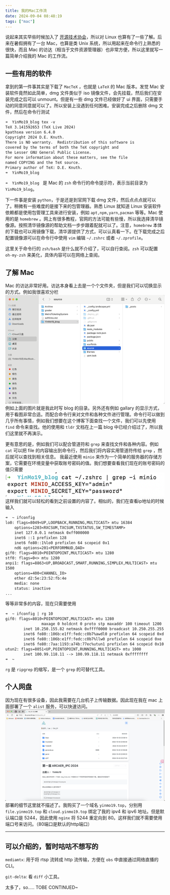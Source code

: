 ```yaml
---
title: 我的Mac工作流
date: 2024-09-04 08:48:19
tags: ["mac"]
---
```


说起来其实早些时候加入了 [开源技术协会](osa.moe)，所以对 Linux 也算有了一些了解。后来在暑假拥有了一台 Mac，也算是类 Unix 系统，所以用起来在命令行上熟悉的很快，而且 Mac 的访达（相当于文件资源管理器）也非常方便，所以这里就写一篇简单介绍我的 Mac 的工作流。

## 一些有用的软件

拿到的第一件事其实是下载了 `MacTeX` ，也就是 `LaTeX` 的 Mac 版本。发觉 Mac 安装软件竟然如此简单，dmg 文件类似于 iso 镜像文件，会先挂载，然后我们在安装完成之后可以 unmount。但是有一些 dmg 文件已经做好了 ui 界面，只需要手动的同意同意就可以了。所以安装上没遇到任何困难。安装完成之后删除 dmg 文件，然后在命令行测试
```
➜  YinMo19_blog tex -v
TeX 3.141592653 (TeX Live 2024)
kpathsea version 6.4.0
Copyright 2024 D.E. Knuth.
There is NO warranty.  Redistribution of this software is
covered by the terms of both the TeX copyright and
the Lesser GNU General Public License.
For more information about these matters, see the file
named COPYING and the TeX source.
Primary author of TeX: D.E. Knuth.
➜  YinMo19_blog
```
`➜  YinMo19_blog ` 是 Mac 的 `zsh` 命令行的命令提示符，表示当前目录为 `YinMo19_blog`。

下一件事是安装 `python`，于是还是到官网下载 dmg 文件，然后点点点就可以了。稍微有一些难度的是接下来的包管理器。熟悉 Linux 就知道 Linux 安装软件依赖都是使用包管理工具来进行安装，例如 `apt,npm,yarn,pacman` 等等。Mac 使用的是 `homebrew` 。网上有很多教程，官网的方法可能有些慢，所以我选择清华镜像源。按照清华镜像源的帮助文档一步步跟着配就可以了。注意，`homebrew` 本体的下载也可以用镜像下载，清华源提供了方式，可以认真看一下。在下载完成之后配置镜像源可以在命令行中使用 `vim` 编辑 `~/.zshrc` 或者 `~/.zprofile`。

这里关于命令行的 `zsh/bash` 是什么就不介绍了，可以自行查阅。`zsh` 可以配置 `oh-my-zsh` 来美化，具体内容可以在网络上查阅。

## 了解 Mac

Mac 的访达非常好用。访达本身看上去是一个个文件夹，但是我们可以切换显示的方式。例如我很喜欢分栏
![alt text](QQ_1725422092264.png)
例如上面的图片就是我此时写 blog 的目录。另外还有例如 gallary 的显示方式，用于看图非常合适。而配合命令行来对文件和各种文件进行管理。命令行可以做到几乎所有事情，例如我们想要在这个博客下面查找一个文件，我们可以先使用 `find` 命令来查找。他的使用和 `tldr` 文档在上一篇 blog 中已经介绍过了，所以我们这里就不再演示。

更有意思的是，例如我们可以配合管道符和 `grep` 来查找文件和各种内容。例如 `cat` 可以把 file 的内容输出到命令行，然后我们将内容实用管道符传给 `grep` ，然后就可以查找到相关信息。 我最近使用 `minio` 来作为一个简单的服务器的存储方案，它需要在环境变量中获取账号密码的值。我们想要查看我们现在的账号密码的值只需要
![alt text](QQ_1725422441221.png)
这样我们就可以轻松的看到之前设置的内容了。相似的，我们在查看ip地址的时候输入
```
➜  ~ ifconfig
lo0: flags=8049<UP,LOOPBACK,RUNNING,MULTICAST> mtu 16384
	options=1203<RXCSUM,TXCSUM,TXSTATUS,SW_TIMESTAMP>
	inet 127.0.0.1 netmask 0xff000000
	inet6 ::1 prefixlen 128
	inet6 fe80::1%lo0 prefixlen 64 scopeid 0x1
	nd6 options=201<PERFORMNUD,DAD>
gif0: flags=8010<POINTOPOINT,MULTICAST> mtu 1280
stf0: flags=0<> mtu 1280
anpi1: flags=8863<UP,BROADCAST,SMART,RUNNING,SIMPLEX,MULTICAST> mtu 1500
	options=400<CHANNEL_IO>
	ether d2:5e:23:52:fb:4e
	media: none
	status: inactive
...
```
等等非常多的内容，现在只需要使用

```
➜  ~ ifconfig | rg 10
gif0: flags=8010<POINTOPOINT,MULTICAST> mtu 1280
                maxage 0 holdcnt 0 proto stp maxaddr 100 timeout 1200
        inet 10.250.155.82 netmask 0xffff0000 broadcast 10.250.255.255
        inet6 fe80::106b:e1ff:fedc:c0b7%awdl0 prefixlen 64 scopeid 0xd
        inet6 fe80::106b:e1ff:fedc:c0b7%llw0 prefixlen 64 scopeid 0xe
        inet6 fe80::7aa:1193:a74b:77ec%utun1 prefixlen 64 scopeid 0x10
utun2: flags=8051<UP,POINTOPOINT,RUNNING,MULTICAST> mtu 1000
        inet 100.99.118.11 --> 100.99.118.11 netmask 0xffffffff
➜  ~
```

`rg` 是 `ripgrep` 的缩写，是一个 `grep` 的可替代工具。

## 个人网盘
因为现在有很多设备，因此我需要在几台机子上传输数据。因此现在我在 mac 上面部署了一个 `alist` 服务，可以快速访问。
![alt text](QQ_1728118934843.png)
部署的细节这里就不描述了。我购买了一个域名 `yinmo19.top`，分别用 `file.yinmo19.top` 和 `cloud.yinmo19.top` 绑定了我的 ipv4 和 ipv6 地址。但是默认端口是 5244，因此使用 `nginx` 将 5244 重定向到 80。这样我们就不需要使用端口号来访问。（80端口是默认的http端口）


---
可以介绍的，暂时咕咕不想写的
---
`mediamtx`: 用于将 rtsp 流转成 http 流传输，方便在 `obs` 中直接通过网络直播的 CLI。

`git-delta`: 看 `diff` 小工具。


太多了，so..... TOBE CONTINUED~
